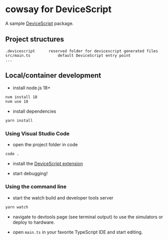 # cowsay for DeviceScript

A sample [DeviceScript](https://microsoft.github.io/devicescript/) package.

## Project structures

```
.devicescript      reserved folder for devicescript generated files
src/main.ts            default DeviceScript entry point
...
```

## Local/container development

-   install node.js 18+

```bash
nvm install 18
nvm use 18
```

-   install dependencies

```bash
yarn install
```

### Using Visual Studio Code

-   open the project folder in code

```bash
code .
```

-   install the [DeviceScript extension](https://microsoft.github.io/devicescript/getting-started/vscode)

-   start debugging!

### Using the command line

-   start the watch build and developer tools server

```bash
yarn watch
```

-   navigate to devtools page (see terminal output)
    to use the simulators or deploy to hardware.

-   open `main.ts` in your favorite TypeScript IDE and start editing.
